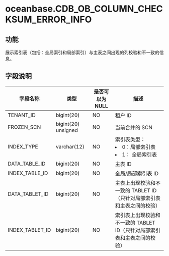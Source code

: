 # oceanbase.CDB_OB_COLUMN_CHECKSUM_ERROR_INFO
## 功能
展示索引表（包括：全局索引和局部索引）与主表之间出现的列校验和不一致的信息。
## 字段说明
| **字段名称** | **类型** | **是否可以为 NULL** | **描述** |
| --- | --- | --- | --- |
| TENANT_ID | bigint(20) | NO | 租户 ID |
| FROZEN_SCN | bigint(20) unsigned | NO | 当前合并的 SCN |
| INDEX_TYPE | varchar(12) | NO | 索引表类型：<li>0：局部索引表<li>1： 全局索引表 |
| DATA_TABLE_ID | bigint(20) | NO | 主表 ID |
| INDEX_TABLE_ID | bigint(20) | NO | 全局/局部索引表 ID |
| DATA_TABLET_ID | bigint(20) | NO | 主表上出现校验和不一致的 TABLET ID（只针对局部索引表和主表之间的校验） |
| INDEX_TABLET_ID | bigint(20) | NO | 索引表上出现校验和不一致的 TABLET ID（只针对局部索引表和主表之间的校验） |
